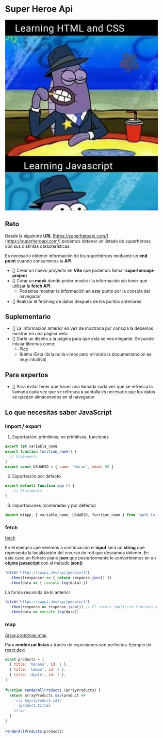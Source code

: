 # Super Heroe Api

![Learning HTML, CSS, JavaScript](./learning-html-css-javascript.jpg)

## Reto

Desde la siguiente __URL__ [https://superheroapi.com/](https://superheroapi.com/) podemos obtener un listado de superhéroes con sus distintas características.

Es necesario obtener información de los superhéroes mediante un __end point__ cuando consumimos la __API__

- [] Crear un nuevo proyecto en __Vite__ que podemos llamar __superheroapi-project__
- [] Crear un __mock__ donde poder mostrar la información sin tener que utilizar la __fetch API__.
  - Podemos mostrar la información en este punto por la consola del navegador
- [] Realizar el fetching de datos después de los puntos anteriores

## Suplementario

- [] La información anterior en vez de mostrarla por consola la debemos mostrar en una página web.
- [] Darle un diseño a la página para que esta se vea elegante. Se puede intalar librerías como:
  - Pico
  - Bulma (Esta libría no la vimos pero mirando la documentanción es muy intuitiva) 

## Para expertos

- [] Para evitar tener que hacer una llamada cada vez que se refresca la llamada cada vez que se refresca a pantalla es necesario que los datos se queden almacenados en el navegador

## Lo que necesitas saber JavaScript 

### import / export

1. Exportación: primitivos, no primitivos, funciones

```js
export let variable_name
export function function_name() {
  // Statements
}
export const USUARIO = { name: 'Xurxo', edad: 50 }
```

2. Exportación por defecto

```js
export default function app () {
    // Statements
}
```

3. Importaciones (nombradas y por defecto)

```js
import miApp, { variable_name, USUARIO, function_name } from 'path_to_file'
```
### fetch

[fetch](https://github.com/webferrol/react-session#fetch)

En el ejemplo que veremos a continuación el __input__ será un __string__ que representa la localización del recurso de red que deseamos obtener. En este caso un fichero plano __json__ que posteriormente lo convertiremos en un __objeto javascript__ con el método __json()__

```js
fetch('https://swapi.dev/api/people/1')
  .then((response) => { return response.json() })
  .then(data => { console.log(data) })
```
La forma resumida de lo anterior

```js
fetch('https://swapi.dev/api/people/1')
  .then(response => response.json()) // El return implícito funciona siempre y cuando no pongamos las llaves
  .then(data => console.log(data))
```

### map

[Array.prototype.map](https://github.com/webferrol/react-session#arrayprototypemap)

Para __renderizar listas__ a través de expresiones son perfectas. Ejemplo de [react.dev](https://es.react.dev/learn#rendering-lists):

```js
const products = [
  { title: 'banana', id: 1 },
  { title: 'Lemon', id: 2 },
  { title: 'Apple', id: 3 },
]

function renderAllProducts (arrayProducts) {
  return arrayProducts.map(product =>
    `<li key={product.id}>
      {product.title}
    </li>`
  )
}

renderAllProducts(products)
```
